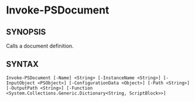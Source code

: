 
# Invoke-PSDocument

## SYNOPSIS
Calls a document definition.

## SYNTAX

```
Invoke-PSDocument [-Name] <String> [-InstanceName <String>] [-InputObject <PSObject>] [-ConfigurationData <Object>] [-Path <String>] [-OutputPath <String>] [-Function <System.Collections.Generic.Dictionary<String, ScriptBlock>>]
```
